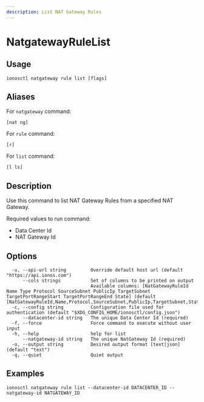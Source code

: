 ```yaml
---
description: List NAT Gateway Rules
---
```


# NatgatewayRuleList

## Usage

```text
ionosctl natgateway rule list [flags]
```

## Aliases

For `natgateway` command:

```text
[nat ng]
```

For `rule` command:

```text
[r]
```

For `list` command:

```text
[l ls]
```

## Description

Use this command to list NAT Gateway Rules from a specified NAT Gateway.

Required values to run command:

* Data Center Id
* NAT Gateway Id

## Options

```text
  -u, --api-url string         Override default host url (default "https://api.ionos.com")
      --cols strings           Set of columns to be printed on output 
                               Available columns: [NatGatewayRuleId Name Type Protocol SourceSubnet PublicIp TargetSubnet TargetPortRangeStart TargetPortRangeEnd State] (default [NatGatewayRuleId,Name,Protocol,SourceSubnet,PublicIp,TargetSubnet,State])
  -c, --config string          Configuration file used for authentication (default "$XDG_CONFIG_HOME/ionosctl/config.json")
      --datacenter-id string   The unique Data Center Id (required)
  -f, --force                  Force command to execute without user input
  -h, --help                   help for list
      --natgateway-id string   The unique NatGateway Id (required)
  -o, --output string          Desired output format [text|json] (default "text")
  -q, --quiet                  Quiet output
```

## Examples

```text
ionosctl natgateway rule list --datacenter-id DATACENTER_ID --natgateway-id NATGATEWAY_ID
```

